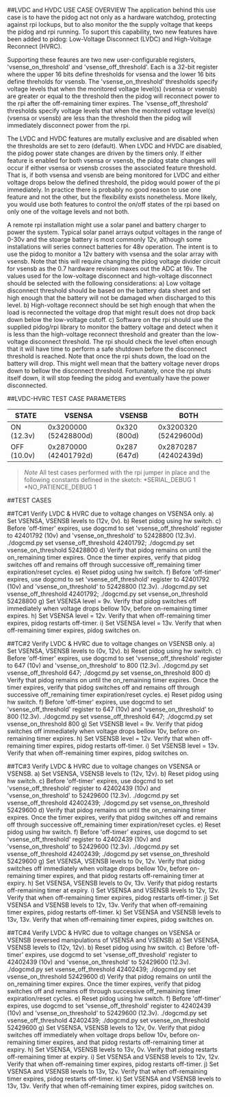 ##LVDC and HVDC USE CASE OVERVIEW
The application behind this use case is to have the pidog act not only as a hardware watchdog, protecting against rpi lockups, but to also monitor the the supply voltage that keeps the pidog and rpi running. To suport this capability, two new features have been added to pidog: Low-Voltage Disconnect (LVDC) and High-Voltage Reconnect (HVRC).

Supporting these feaures are two new user-configurable registers, 'vsense_on_threshold' and 'vsense_off_threshold'. Each is a 32-bit register where the upper 16 bits define thresholds for vsensa and the lower 16 bits define threholds for vsensb. The 'vsense_on_threshold' thresholds specify voltage levels that when the monitored voltage level(s) (vsensa or vsensb) are greater or equal to the threshold then the pidog will reconnect power to the rpi after the off-remaining timer expires. The 'vsense_off_threshold' thresholds specify voltage levels that when the monitored voltage level(s) (vsensa or vsensb) are less than the threshold then the pidog will immediately disconnect power from the rpi.

The LVDC and HVDC features are mutally exclusive and are disabled when the thresholds are set to zero (default). When LVDC and HVDC are disabled, the pidog power state changes are driven by the timers only. If either feature is enabled for both vsensa or vsensb, the pidog state changes will occur if either vsensa or vsensb crosses the associated feature threshold. That is, if both vsensa and vsensb are being monitored for LVDC and either voltage drops below the defined threshold, the pidog would power of the pi immediately. In practice there is probably no good reason to use one feature and not the other, but the flexibility exists nonetheless. More likely, you would use both features to control the on/off states of the rpi based on only one of the voltage levels and not both. 

A remote rpi installation might use a solar panel and battery charger to power the system. Typical solar panel arrays output voltages in the range of 0-30v and the stoarge battery is most commonly 12v, although some installations will series connect batteries for 48v operation. The intent is to use the pidog to monitor a 12v battery with vsensa and the solar array with vsensb. Note that this will require changing the pidog voltage divider circuit for vsensb as the 0.7 hardware revision maxes out the ADC at 16v. The values used for the low-voltage disconnect and high-voltage disconnect should be
selected with the following considerations:
	a) Low voltage disconnect threshold should be based on the battery data sheet and set high enough that the battery will not be damaged when discharged to this level.
	b) High-voltage reconnect should be set high enough that when the load is reconnected the voltage drop that might result does not drop back down below the
		low-voltage cutoff.
	c)	Software on the rpi should use the supplied pidog/rpi library to monitor the battery voltage and detect when it is less than the high-voltage reconnect threshold and greater than the low-voltage disconnect threshold. The rpi should check the level often enough that it will have time to perform a safe shutdown before the disconnect threshold is reached. Note that once the rpi shuts down, the load on the battery will drop. This might well mean that the battery voltage	never drops down to bellow the disconnect threshold. Fortunately, once the rpi shuts itself down, it will stop feeding the pidog and eventually have the power disconnected. 
	


##LVDC-HVRC TEST CASE PARAMETERS

| STATE | VSENSA |VSENSB|BOTH|
|---|---|---|---|
|ON (12.3v)|0x3200000 (52428800d)|0x320 (800d)|0x3200320 (52429600d)|
|OFF (10.0v)|0x2870000 (42401792d)|0x287 (647d)|0x2870287 (42402439d)|

> *Note* All test cases performed with the rpi jumper in place and the following constants defined in the sketch: 
	*SERIAL_DEBUG 1
	*NO_PATIENCE_DEBUG 1


##TEST CASES

##TC#1 Verify LVDC & HVRC due to voltage changes on VSENSA only. 
	a) Set VSENSA, VSENSB levels to (12v, 0v).
	b) Reset pidog using hw switch.
	c) Before 'off-timer' expires, use dogcmd to set 'vsense_off_threshold' register to 42401792 (10v) and 'vsense_on_threshold' to 52428800 (12.3v). 
			./dogcmd.py set vsense_off_threshold 42401792; ./dogcmd.py set vsense_on_threshold 52428800
	d) Verify that pidog remains on until the on_remaining timer expires. Once the timer expires, verify that pidog switches off and remains off through successive off_remaining timer expiration/reset cycles.
	e) Reset pidog using hw switch.
	f) Before 'off-timer' expires, use dogcmd to set 'vsense_off_threshold' register to 42401792 (10v) and 'vsense_on_threshold' to 52428800 (12.3v). 
			./dogcmd.py set vsense_off_threshold 42401792; ./dogcmd.py set vsense_on_threshold 52428800
	g) Set VSENSA level = 9v. Verify that pidog switches off immediately when voltage drops bellow 10v, before on-remaining timer expires.
	h) Set VSENSA level = 12v. Verify that when off-remaining timer expires, pidog restarts off-timer.
	i)  Set VSENSA level = 13v. Verify that when off-remaining timer expires, pidog switches on.
	
##TC#2 Verify LVDC & HVRC due to voltage changes on VSENSB only. 
	a) Set VSENSA, VSENSB levels to (0v, 12v).
	b) Reset pidog using hw switch.
	c) Before 'off-timer' expires, use dogcmd to set 'vsense_off_threshold' register to 647 (10v) and 'vsense_on_threshold' to 800 (12.3v). 
			./dogcmd.py set vsense_off_threshold 647; ./dogcmd.py set vsense_on_threshold 800
	d) Verify that pidog remains on until the on_remaining timer expires. Once the timer expires, verify that pidog switches off and remains off through successive off_remaining timer expiration/reset cycles.
	e) Reset pidog using hw switch.
	f) Before 'off-timer' expires, use dogcmd to set 'vsense_off_threshold' register to 647 (10v) and 'vsense_on_threshold' to 800 (12.3v). 
			./dogcmd.py set vsense_off_threshold 647; ./dogcmd.py set vsense_on_threshold 800
	g) Set VSENSB level = 9v. Verify that pidog switches off immediately when voltage drops bellow 10v, before on-remaining timer expires.
	h) Set VSENSB level = 12v. Verify that when off-remaining timer expires, pidog restarts off-timer.
	i)  Set VSENSB level = 13v. Verify that when off-remaining timer expires, pidog switches on.
	
##TC#3 Verify LVDC & HVRC due to voltage changes on VSENSA or VSENSB. 
	a) Set VSENSA, VSENSB levels to (12v, 12v).
	b) Reset pidog using hw switch.
	c) Before 'off-timer' expires, use dogcmd to set 'vsense_off_threshold' register to 42402439 (10v) and 'vsense_on_threshold' to 52429600 (12.3v). 
			./dogcmd.py set vsense_off_threshold 42402439; ./dogcmd.py set vsense_on_threshold 52429600
	d) Verify that pidog remains on until the on_remaining timer expires. Once the timer expires, verify that pidog switches off and remains off through successive off_remaining timer expiration/reset cycles.
	e) Reset pidog using hw switch.
	f) Before 'off-timer' expires, use dogcmd to set 'vsense_off_threshold' register to 42402439 (10v) and 'vsense_on_threshold' to 52429600 (12.3v). 
			./dogcmd.py set vsense_off_threshold 42402439; ./dogcmd.py set vsense_on_threshold 52429600
	g) Set VSENSA, VSENSB levels to 0v, 12v. Verify that pidog switches off immediately when voltage drops bellow 10v, before on-remaining timer expires, and that pidog restarts off-remaining timer at expiry.
	h) Set VSENSA, VSENSB levels to 0v, 13v. Verify that pidog restarts off-remaining timer at expiry.
	i)  Set VSENSA and VSENSB levels to 12v, 12v. Verify that when off-remaining timer expires, pidog restarts off-timer.
	j)  Set VSENSA and VSENSB levels to 12v, 13v. Verify that when off-remaining timer expires, pidog restarts off-timer.
	k) Set VSENSA and VSENSB levels to 13v, 13v. Verify that when off-remaining timer expires, pidog switches on.
	
##TC#4 Verify LVDC & HVRC due to voltage changes on VSENSA or VSENSB (reversed manipulations of VSENSA and VSENSB)
	a) Set VSENSA, VSENSB levels to (12v, 12v).
	b) Reset pidog using hw switch.
	c) Before 'off-timer' expires, use dogcmd to set 'vsense_off_threshold' register to 42402439 (10v) and 'vsense_on_threshold' to 52429600 (12.3v). 
			./dogcmd.py set vsense_off_threshold 42402439; ./dogcmd.py set vsense_on_threshold 52429600
	d) Verify that pidog remains on until the on_remaining timer expires. Once the timer expires, verify that pidog switches off and remains off through successive off_remaining timer expiration/reset cycles.
	e) Reset pidog using hw switch.
	f) Before 'off-timer' expires, use dogcmd to set 'vsense_off_threshold' register to 42402439 (10v) and 'vsense_on_threshold' to 52429600 (12.3v). 
			./dogcmd.py set vsense_off_threshold 42402439; ./dogcmd.py set vsense_on_threshold 52429600
	g) Set VSENSA, VSENSB levels to 12v, 0v. Verify that pidog switches off immediately when voltage drops bellow 10v, before on-remaining timer expires, and that pidog restarts off-remaining timer at expiry.
	h) Set VSENSA, VSENSB levels to 13v, 0v. Verify that pidog restarts off-remaining timer at expiry.
	i)  Set VSENSA and VSENSB levels to 12v, 12v. Verify that when off-remaining timer expires, pidog restarts off-timer.
	j)  Set VSENSA and VSENSB levels to 13v, 12v. Verify that when off-remaining timer expires, pidog restarts off-timer.
	k) Set VSENSA and VSENSB levels to 13v, 13v. Verify that when off-remaining timer expires, pidog switches on.